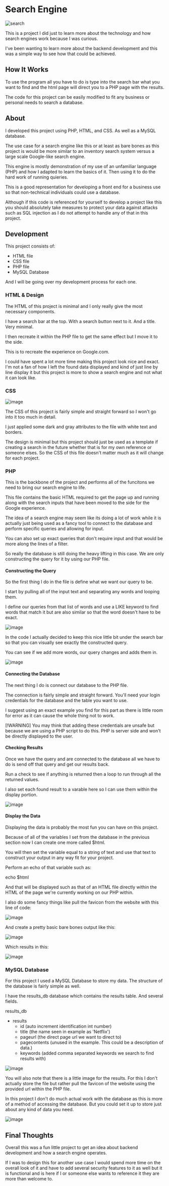 # Search Engine

![search](https://github.com/KeithEvansK/Search-Engine/assets/99915276/2a387378-3459-4f29-be11-627afc4e2f5d)

This is a project I did just to learn more about the technology and how search engines work because I was curious. 

I've been wanting to learn more about the backend development and this was a simple way to see how that could be achieved. 

## How It Works

To use the program all you have to do is type into the search bar what you want to find and the html page will direct you to a PHP page with the results. 

The code for this project can be easily modified to fit any business or personal needs to search a database. 

## About

I developed this project using PHP, HTML, and CSS. As well as a MySQL database. 

The use case for a search engine like this or at least as bare bones as this project is would be more similar to an inventory search system versus a large scale Google-like search engine. 

This engine is mostly demonstration of my use of an unfamiliar language (PHP) and how I adapted to learn the basics of it. Then using it to do the hard work of running quieries. 

This is a good representation for developing a front end for a business use so that non-technical individuals could use a database. 

Although if this code is referenced for yourself to develop a project like this you should absolutely take measures to protect your data against attacks such as SQL injection as I do not attempt to handle any of that in this project. 

## Development 

This project consists of:
 - HTML file
 - CSS file
 - PHP file
 - MySQL Database

And I will be going over my development process for each one. 

### HTML & Design
The HTML of this project is minimal and I only really give the most necessary components. 

I have a search bar at the top. With a search button next to it. And a title. 
Very minimal. 

I then recreate it within the PHP file to get the same effect but I move it to the side. 

This is to recreate the experience on Google.com. 

I could have spent a lot more time making this project look nice and exact. I'm not a fan of how I left the found data displayed and kind of just line by line display it but this project is more to show a search engine and not what it can look like. 

### CSS

![image](https://github.com/KeithEvansK/Search-Engine/assets/99915276/a64af62a-7a51-4c6e-9c98-315855e307e1)


The CSS of this project is fairly simple and straight forward so I won't go into it too much in detail. 

I just applied some dark and gray attributes to the file with white text and borders. 

The design is minimal but this project should just be used as a template if creating a search in the future whether that is for my own reference or someone elses. So the CSS of this file doesn't matter much as it will change for each project. 

### PHP

This is the backbone of the project and performs all of the funcitons we need to bring our search engine to life. 

This file contains the basic HTML required to get the page up and running along with the search inputs that have been moved to the side for the Google experience. 

The idea of a search engine may seem like its doing a lot of work while it is actually just being used as a fancy tool to connect to the database and perform specific queries and allowing for input. 

You can also set up exact queries that don't require input and that would be more along the lines of a filter. 

So really the database is still doing the heavy lifting in this case. We are only constructing the query for it by using our PHP file. 

#### Constructing the Query

So the first thing I do in the file is define what we want our query to be. 

I start by pulling all of the input text and separating any words and looping them. 

I define our queries from that list of words and use a LIKE keyword to find words that match it but are also similar so that the word doesn't have to be exact. 

![image](https://github.com/KeithEvansK/Search-Engine/assets/99915276/60ba0afd-f8b1-4aa1-9cb2-b05ddae13b1f)

In the code I actually decided to keep this nice little bit under the search bar so that you can visually see exactly the constructed query. 

You can see if we add more words, our query changes and adds them in. 

![image](https://github.com/KeithEvansK/Search-Engine/assets/99915276/0e1e36ee-5f93-45f5-a009-b401c7d3097a)

#### Connecting the Database

The next thing I do is connect our database to the PHP file. 

The connection is fairly simple and straight forward. You'll need your login credentials for the database and the table you want to use. 

I suggest using an exact example you find for this part as there is little room for error as it can cause the whole thing not to work. 

[!WARNING]
You may think that adding these credentials are unsafe but because we are using a PHP script to do this. PHP is server side and won't be directly displayed to the user. 

#### Checking Results

Once we have the query and are connected to the database all we have to do is send off that query and get our results back. 

Run a check to see if anything is returned then a loop to run through all the returned values. 

I also set each found result to a varable here so I can use them within the display portion. 

![image](https://github.com/KeithEvansK/Search-Engine/assets/99915276/c577f376-1ae0-4f87-8607-8949fb579657)

#### Display the Data

Displaying the data is probably the most fun you can have on this project. 

Because of all of the variables I set from the database in the previous section now I can create one more called $html. 

You will then set the variable equal to a string of text and use that text to construct your output in any way fit for your project. 

Perform an echo of that variable such as:

echo $html

And that will be displayed such as that of an HTML file directly within the HTML of the page we're currently working on our PHP within. 

I also do some fancy things like pull the favicon from the website with this line of code:

![image](https://github.com/KeithEvansK/Search-Engine/assets/99915276/9ea8afce-d9dd-4158-9064-11526d58fd8d)

And create a pretty basic bare bones output like this:

![image](https://github.com/KeithEvansK/Search-Engine/assets/99915276/b53a9607-f2a1-4c18-a2f9-42ae1e515543)

Which results in this:

![image](https://github.com/KeithEvansK/Search-Engine/assets/99915276/2720ee6f-77f0-429c-aba7-2b3beebad26b)


### MySQL Database 

For this project I used a MySQL Database to store my data. The structure of the database is fairly simple as well. 

I have the results_db database which contains the results table. And several fields. 

results_db
 - results
     - id (auto increment identification int number)
     - title (the name seen in example as 'Netflix')
     - pageurl (the direct page url we want to direct to)
     - pagecontents (unused in the example. This could be a description of data.)
     - keywords (added comma separated keywords we search to find results with)

![image](https://github.com/KeithEvansK/Search-Engine/assets/99915276/ce914f36-83a7-4811-8a15-f3a6361a79de)

You will also note that there is a little image for the results. For this I don't actually store the file but rather pull the favicon of the website using the provided url within the PHP file. 

In this project I don't do much actual work with the database as this is more of a method of accessing the database. But you could set it up to store just about any kind of data you need. 

![image](https://github.com/KeithEvansK/Search-Engine/assets/99915276/3cb8dd34-c44c-46de-8c0b-71a67fb4dd99)




## Final Thoughts

Overall this was a fun little project to get an idea about backend development and how a search engine operates. 

If I was to design this for another use case I would spend more time on the overall look of it and have to add several security features to it as well but it is functional and is here if I or someone else wants to reference it they are more than welcome to. 

